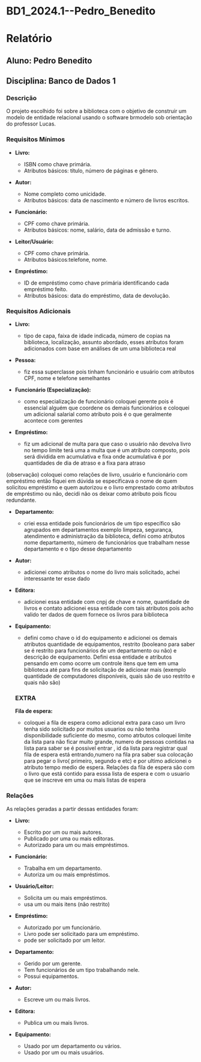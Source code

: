 # BD1_2024.1--Pedro_Benedito
# Relatório

## Aluno: Pedro Benedito
## Disciplina: Banco de Dados 1

### Descrição
O projeto escolhido foi sobre a biblioteca com o objetivo de construir um modelo de entidade relacional usando o software brmodelo sob orientação do professor Lucas.

### Requisitos Mínimos

- **Livro:** 
  - ISBN como chave primária.
  - Atributos básicos: título, número de páginas e gênero.

- **Autor:** 
  - Nome completo como unicidade.
  - Atributos básicos: data de nascimento e número de livros escritos.

- **Funcionário:** 
  - CPF como chave primária.
  - Atributos básicos: nome, salário, data de admissão e turno.

- **Leitor/Usuário:** 
  - CPF como chave primária.
  - Atributos básicos:telefone, nome.

- **Empréstimo:** 
  - ID de empréstimo como chave primária identificando cada empréstimo feito.
  - Atributos básicos: data do empréstimo, data de devolução.

### Requisitos Adicionais

- **Livro:** 
  - tipo de capa, faixa de idade indicada, número de copias na biblioteca, localização, assunto abordado, esses atributos foram adicionados com base em análises de um uma biblioteca real  
- **Pessoa:** 
  - fiz essa superclasse pois tinham funcionário e usuário com atributos CPF, nome e telefone semelhantes  

- **Funcionário (Especialização):** 
  -  como especialização de funcionário coloquei gerente pois é essencial alguém que coordene os demais funcionários e coloquei um adicional salarial como atributo pois é o que geralmente acontece com gerentes  

- **Empréstimo:** 
  - fiz um adicional de multa para que caso o usuário não devolva livro no tempo limite terá uma a multa que é um atributo composto, pois será dividida em acumulativa e fixa onde acumulativa é por quantidades de dia de atraso e a fixa para atraso 

(observação) coloquei como relações de livro, usuário e funcionário com empréstimo então fiquei em dúvida se especificava o nome de quem solicitou empréstimo e quem autorizou e o livro emprestado como atributos de empréstimo ou não, decidi não os deixar como atributo pois ficou redundante.

- **Departamento:** 
  - criei essa entidade pois funcionários de um tipo específico são agrupados em departamentos exemplo limpeza, segurança, atendimento e administração da biblioteca, defini como atributos nome departamento, número de funcionários que trabalham nesse departamento e o tipo desse departamento  

- **Autor:** 
  - adicionei como atributos o nome do livro mais solicitado, achei interessante ter esse dado  

- **Editora:** 
  - adicionei essa entidade com cnpj de chave e nome, quantidade de livros e contato adicionei essa entidade com tais atributos pois acho valido ter dados de quem fornece os livros para biblioteca  

- **Equipamento:** 
  - defini como chave o id do equipamento e adicionei os demais atributos quantidade de equipamentos, restrito (booleano para saber se é restrito para funcionários de um departamento ou não) e descrição de equipamento. Defini essa entidade e atributos pensando em como ocorre um controle itens que tem em uma biblioteca até para fins de solicitação de adicionar mais (exemplo quantidade de computadores disponíveis, quais são de uso restrito e quais não são) 

  ### EXTRA
  **Fila de espera:** 
   - coloquei a fila de espera como adicional extra para caso um livro tenha sido solicitado por muitos usuarios ou não tenha disponibilidade suficiente do mesmo, como atrbutos coloquei limite da lista para não ficar muito grande, numero de pessoas contidas na lista para saber se é possivel entrar , id da lista para registrar qual fila de espera está entrando,numero na fila pra saber sua colocação para pegar o livro( primeiro, segundo e etc) e por ultimo adicionei o atributo tempo medio de espera. Relações da fila de espera são  com o livro que está contido para esssa lista de espera e com 
   o usuario que se inscreve em uma ou mais listas de espera 
### Relações

As relações geradas a partir dessas entidades foram:

- **Livro:** 
  - Escrito por um ou mais autores.
  - Publicado por uma ou mais editoras.
  - Autorizado para um ou mais empréstimos.

- **Funcionário:** 
  - Trabalha em um departamento.
  - Autoriza um ou mais empréstimos.

- **Usuário/Leitor:** 
  - Solicita um ou mais empréstimos.
  - usa um ou mais itens (não restrito)

- **Empréstimo:** 
  - Autorizado por um funcionário.
  - Livro pode ser solicitado para um empréstimo.
  - pode ser solicitado por um leitor.

- **Departamento:** 
  - Gerido por um gerente.
  - Tem funcionários de um tipo trabalhando nele.
  - Possui equipamentos.

- **Autor:** 
  - Escreve um ou mais livros.

- **Editora:** 
  - Publica um ou mais livros.

- **Equipamento:** 
  - Usado por um departamento ou vários.
  - Usado por um ou mais usuários.
